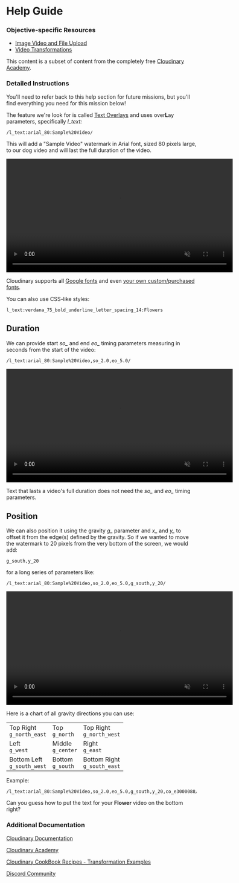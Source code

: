 # Help Guide

### Objective-specific Resources
* [Image Video and File Upload](https://cloudinary.com/documentation/image_video_and_file_upload?utm_source=twilio&utm_medium=event&utm_campaign=cloudinary-twilioquest-2021)
* [Video Transformations](https://cloudinary.com/documentation/video_manipulation_and_delivery?utm_source=twilio&utm_medium=event&utm_campaign=cloudinary-twilioquest-2021)

This content is a subset of content from the completely free [Cloudinary Academy](https://training.cloudinary.com/). 

### Detailed Instructions
You'll need to refer back to this help section for future missions, but you'll find everything you need for this mission below!

The feature we're look for is called [Text Overlays](https://cloudinary.com/documentation/video_manipulation_and_delivery?utm_source=twilio&utm_medium=event&utm_campaign=cloudinary-twilioquest-2021#adding_text_overlays) and uses over**L**ay parameters, specifically *l_text:*

```
/l_text:arial_80:Sample%20Video/
```
This will add a "Sample Video" watermark in Arial font, sized 80 pixels large, to our dog video and will last the full duration of the video.
<div>
   <video muted controls width="600">
      <source src="https://demo-res.cloudinary.com/video/upload/l_text:arial_80:Sample%20Video/dog.webm" type="video/mp4">
   </video>
</div>

Cloudinary supports all [Google fonts](https://fonts.google.com/) and even [your own custom/purchased fonts](https://cloudinary.com/documentation/layers?utm_source=twilio&utm_medium=event&utm_campaign=cloudinary-twilioquest-2021#custom_fonts). 

You can also use CSS-like styles: 

`l_text:verdana_75_bold_underline_letter_spacing_14:Flowers`

## Duration

We can provide start *so_* and end *eo_* timing parameters measuring in seconds from the start of the video:
```
/l_text:arial_80:Sample%20Video,so_2.0,eo_5.0/
```

<div>
   <video muted controls width="600">
      <source src="https://demo-res.cloudinary.com/video/upload/l_text:arial_80:Sample%20Video,so_2.0,eo_5.0/dog.webm" type="video/mp4">
   </video>
</div>

Text that lasts a video's full duration does not need the *so_* and *eo_* timing parameters.

## Position

We can also position it using the gravity *g_* parameter and *x_* and *y_* to offset it from the edge(s) defined by the gravity. So if we wanted to move the watermark to 20 pixels from the very bottom of the screen, we would add:
```
g_south,y_20
```
for a long series of parameters like:
~~~text
/l_text:arial_80:Sample%20Video,so_2.0,eo_5.0,g_south,y_20/
~~~
<div>
   <video muted controls width="600">
      <source src="https://demo-res.cloudinary.com/video/upload/l_text:arial_80:Sample%20Video,so_2.0,eo_5.0,g_south,y_20/dog.webm" type="video/mp4">
   </video>
</div>

Here is a chart of all gravity directions you can use:

||||
|--|--|--|
|Top Right<br>`g_north_east`|Top<br>`g_north`|Top Right<br>`g_north_west`|
|Left<br>`g_west`|Middle<br>`g_center`|Right<br>`g_east`|
|Bottom Left<br>`g_south_west`|Bottom<br>`g_south`|Bottom Right<br>`g_south_east`|


Example:
```
/l_text:arial_80:Sample%20Video,so_2.0,eo_5.0,g_south,y_20,co_e3000088/
```

Can you guess how to put the text for your **Flower** video on the bottom right?




### Additional Documentation

[Cloudinary Documentation](https://cloudinary.com/documentation?utm_source=twilio&utm_medium=event&utm_campaign=cloudinary-twilioquest-2021)

[Cloudinary Academy](https://training.cloudinary.com?utm_source=twilio&utm_medium=event&utm_campaign=cloudinary-twilioquest-2021)

[Cloudinary CookBook Recipes - Transformation Examples](https://cloudinary.com/cookbook?utm_source=twilio&utm_medium=event&utm_campaign=cloudinary-twilioquest-2021)

[Discord Community](https://discord.gg/CCsubwFbvd)